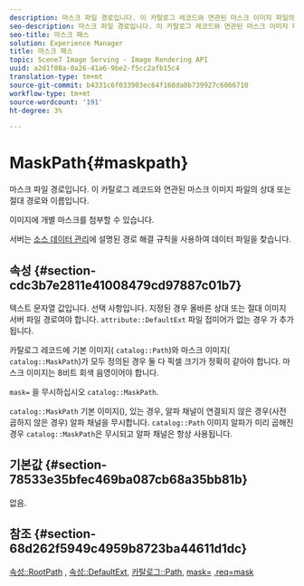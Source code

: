 ```yaml
---
description: 마스크 파일 경로입니다. 이 카탈로그 레코드와 연관된 마스크 이미지 파일의 상대 또는 절대 경로와 이름입니다.
seo-description: 마스크 파일 경로입니다. 이 카탈로그 레코드와 연관된 마스크 이미지 파일의 상대 또는 절대 경로와 이름입니다.
seo-title: 마스크 패스
solution: Experience Manager
title: 마스크 패스
topic: Scene7 Image Serving - Image Rendering API
uuid: a2d1f08a-0a26-41a6-9be2-f5cc2afb15c4
translation-type: tm+mt
source-git-commit: b4331c6f033903ec64f168da0b739927c6066710
workflow-type: tm+mt
source-wordcount: '191'
ht-degree: 3%

---
```



# MaskPath{#maskpath}

마스크 파일 경로입니다. 이 카탈로그 레코드와 연관된 마스크 이미지 파일의 상대 또는 절대 경로와 이름입니다.

이미지에 개별 마스크를 첨부할 수 있습니다.

서버는 [소스 데이터 관리](/help/aem-is-ir-api/is-api/image-serving-api-ref/c-configuration-and-administration/c-configuration-and-administration.md)에 설명된 경로 해결 규칙을 사용하여 데이터 파일을 찾습니다.

## 속성 {#section-cdc3b7e2811e41008479cd97887c01b7}

텍스트 문자열 값입니다. 선택 사항입니다. 지정된 경우 올바른 상대 또는 절대 이미지 서버 파일 경로여야 합니다. `attribute::DefaultExt` 파일 접미어가 없는 경우 가 추가됩니다.

카탈로그 레코드에 기본 이미지( `catalog::Path`)와 마스크 이미지( `catalog::MaskPath`)가 모두 정의된 경우 둘 다 픽셀 크기가 정확히 같아야 합니다. 마스크 이미지는 8비트 회색 음영이어야 합니다.

`mask=` 을 무시하십시오 `catalog::MaskPath`.

`catalog::MaskPath` 기본 이미지(), 있는 경우, 알파 채널이 연결되지 않은 경우(사전 곱하지 않은 경우) 알파 채널을 무시합니다.  `catalog::Path` 이미지 알파가 미리 곱해진 경우 `catalog::MaskPath`은 무시되고 알파 채널은 항상 사용됩니다.

## 기본값 {#section-78533e35bfec469ba087cb68a35bb81b}

없음.

## 참조 {#section-68d262f5949c4959b8723ba44611d1dc}

[속성::RootPath](/help/aem-is-ir-api/is-api/image-catalog/image-serving-api-ref/c-image-catalog-reference/c-attributes-reference/r-rootpath.md) ,  [속성::DefaultExt](/help/aem-is-ir-api/is-api/image-catalog/image-serving-api-ref/c-image-catalog-reference/c-attributes-reference/r-defaultext.md),  [카탈로그::Path](../../../../../../is-api/image-catalog/image-serving-api-ref/c-image-catalog-reference/c-image-svg-data-reference/c-image-data-reference/r-path-cat.md#reference-306afcaff172440ca81b85da8d78213c),  [mask=](/help/aem-is-ir-api/is-api/http-ref/image-serving-api-ref/c-http-protocol-reference/c-command-reference/r-mask.md)  [,req=mask](/help/aem-is-ir-api/is-api/http-ref/image-serving-api-ref/c-http-protocol-reference/c-command-reference/r-req/r-req.md)
